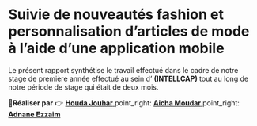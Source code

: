 # Suivie de nouveautés fashion et personnalisation d’articles de mode à l’aide d’une application mobile

Le présent rapport synthétise le travail effectué dans le cadre de notre stage de première année effectué au sein d’ **(INTELLCAP)** tout au long de notre période de stage qui était de deux mois.

:boy:**Réaliser par** :point_right: <a href="https://github.com/houdajh"> **Houda Jouhar** </a>
point_right: <a href="https://github.com/aicha-mudr"> **Aicha Moudar** </a>
point_right: <a href="https://github.com/AdnaneEz-zaim"> **Adnane Ezzaim** </a>
